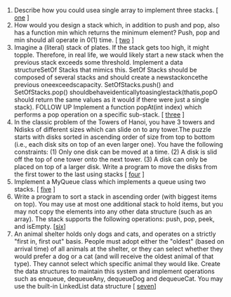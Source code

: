 1.  Describe how you could usea single array to implement three stacks. [ [one][101] ]
2.  How would you design a stack which, in addition to push and pop, also has a function min which returns the minimum element? Push, pop and min should all operate in 0(1) time. [ [two][102] ]
3.  Imagine a (literal) stack of plates. If the stack gets too high, it might topple. Therefore, in real life, we would likely start a new stack when the previous stack exceeds some threshold. Implement a data structureSetOf Stacks that mimics this. SetOf Stacks should be composed of several stacks and should create a newstackoncethe previous oneexceedscapacity. SetOfStacks.push() and SetOfStacks.pop() shouldbehaveidenticallytoasinglestack(thatis,popO should return the same values as it would if there were just a single stack).
    FOLLOW UP
    Implement a function popAt(int index) which performs a pop operation on a specific sub-stack. [ [three][103] ]
4. In the classic problem of the Towers of Hanoi, you have 3 towers and Ndisks of different sizes which can slide on to any tower.The puzzle starts with disks sorted in ascending order of size from top to bottom (i.e., each disk sits on top of an even larger one). You have the following constraints:
   (1) Only one disk can be moved at a time.
   (2) A disk is slid off the top of one tower onto the next tower.
   (3) A disk can only be placed on top of a larger disk.
   Write a program to move the disks from the first tower to the last using stacks [ [four][104] ]
5. Implement a MyQueue class which implements a queue using two stacks. [ [five][105] ]
6. Write a program to sort a stack in ascending order (with biggest items on top). You may use at most one additional stack to hold items, but you may not copy the elements into any other data structure (such as an array). The stack supports the following operations: push, pop, peek, and isEmpty. [[six][106]] 
7. An animal shelter holds only dogs and cats, and operates on a strictly "first in, first out" basis. People must adopt either the "oldest" (based on arrival time) of all animals at the shelter, or they can select whether they would prefer a dog or a cat (and will receive the oldest animal of that type). They cannot select which specific animal they would like. Create the data structures to maintain this system and implement operations such as enqueue, dequeueAny, dequeueDog and dequeueCat. You may use the built-in LinkedList data structure [ [seven][107]]  
   

[101]:https://github.com/inadram/CrackingCode/tree/master/src/main/java/dataStructures/StacksAndQueues/One
[102]:https://github.com/inadram/CrackingCode/tree/master/src/main/java/dataStructures/StacksAndQueues/Two
[103]:https://github.com/inadram/CrackingCode/tree/master/src/main/java/dataStructures/StacksAndQueues/Three
[104]:https://github.com/inadram/CrackingCode/tree/master/src/main/java/dataStructures/StacksAndQueues/Four
[105]:https://github.com/inadram/CrackingCode/tree/master/src/main/java/dataStructures/StacksAndQueues/Five
[106]:https://github.com/inadram/CrackingCode/tree/master/src/main/java/dataStructures/StacksAndQueues/Six
[107]:https://github.com/inadram/CrackingCode/tree/master/src/main/java/dataStructures/StacksAndQueues/Seven
